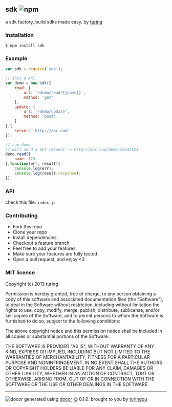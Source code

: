 ## sdk ![npm](https://badge.fury.io/js/sdk.png)

a sdk factory, build sdks made easy. by [turing](https://npmjs.org/~turing) 

### Installation
````
$ npm install sdk
````

### Example
````javascript
var sdk = require('sdk');

// init a API
var demo = new sdk({
    read: {
        url: '/demo/read/{{name}}',
        method: 'get'
    },
    update: {
        url: '/demo/update',
        method: 'post'
    }
},{
    server: 'http://abc.com'
});

// run demo
// will send a GET request -> http://abc.com/demo/read/123
demo.read({
    name: 123
},function(err, result){
    console.log(err);
    console.log(result.response);
});
````

### API
check this file: `index.js`

### Contributing
- Fork this repo
- Clone your repo
- Install dependencies
- Checkout a feature branch
- Feel free to add your features
- Make sure your features are fully tested
- Open a pull request, and enjoy <3

### MIT license
Copyright (c) 2013 turing

Permission is hereby granted, free of charge, to any person obtaining a copy
of this software and associated documentation files (the "Software"), to deal
in the Software without restriction, including without limitation the rights
to use, copy, modify, merge, publish, distribute, sublicense, and/or sell
copies of the Software, and to permit persons to whom the Software is
furnished to do so, subject to the following conditions:

The above copyright notice and this permission notice shall be included in
all copies or substantial portions of the Software.

THE SOFTWARE IS PROVIDED "AS IS", WITHOUT WARRANTY OF ANY KIND, EXPRESS OR
IMPLIED, INCLUDING BUT NOT LIMITED TO THE WARRANTIES OF MERCHANTABILITY,
FITNESS FOR A PARTICULAR PURPOSE AND NONINFRINGEMENT. IN NO EVENT SHALL THE
AUTHORS OR COPYRIGHT HOLDERS BE LIABLE FOR ANY CLAIM, DAMAGES OR OTHER
LIABILITY, WHETHER IN AN ACTION OF CONTRACT, TORT OR OTHERWISE, ARISING FROM,
OUT OF OR IN CONNECTION WITH THE SOFTWARE OR THE USE OR OTHER DEALINGS IN
THE SOFTWARE.


---
![docor](https://cdn1.iconfinder.com/data/icons/windows8_icons_iconpharm/26/doctor.png)
generated using [docor](https://github.com/turingou/docor.git) @ 0.1.0. brought to you by [turingou](https://github.com/turingou)